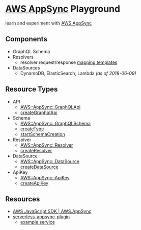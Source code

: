 # [AWS AppSync](https://aws.amazon.com/appsync/) Playground

learn and experiment with [AWS AppSync](https://aws.amazon.com/appsync/)

## Components

* GraphQL Schema
* Resolvers
    * resolver request/response [mapping templates](https://docs.aws.amazon.com/appsync/latest/devguide/resolver-mapping-template-reference.html)
* DataSources
    * DynamoDB, ElasticSearch, Lambda *(as of 2018-06-09)*

## Resource Types

* API
    * [AWS::AppSync::GraphQLApi](https://docs.aws.amazon.com/AWSCloudFormation/latest/UserGuide/aws-resource-appsync-graphqlapi.html)
    * [createGraphqlApi](https://docs.aws.amazon.com/AWSJavaScriptSDK/latest/AWS/AppSync.html#createGraphqlApi-property)
* Schema
    * [AWS::AppSync::GraphQLSchema](https://docs.aws.amazon.com/AWSCloudFormation/latest/UserGuide/aws-resource-appsync-graphqlschema.html)
    * [createType](https://docs.aws.amazon.com/AWSJavaScriptSDK/latest/AWS/AppSync.html#createType-property)
    * [startSchemaCreation](https://docs.aws.amazon.com/AWSJavaScriptSDK/latest/AWS/AppSync.html#startSchemaCreation-property)
* Resolver
    * [AWS::AppSync::Resolver](https://docs.aws.amazon.com/AWSCloudFormation/latest/UserGuide/aws-resource-appsync-resolver.html)
    * [createResolver](https://docs.aws.amazon.com/AWSJavaScriptSDK/latest/AWS/AppSync.html#createResolver-property)
* DataSource
    * [AWS::AppSync::DataSource](https://docs.aws.amazon.com/AWSCloudFormation/latest/UserGuide/aws-resource-appsync-datasource.html)
    * [createDataSource](https://docs.aws.amazon.com/AWSJavaScriptSDK/latest/AWS/AppSync.html#createDataSource-property)
* ApiKey
    * [AWS::AppSync::ApiKey](https://docs.aws.amazon.com/AWSCloudFormation/latest/UserGuide/aws-resource-appsync-apikey.html)
    * [createApiKey](https://docs.aws.amazon.com/AWSJavaScriptSDK/latest/AWS/AppSync.html#createApiKey-property)

## Resources

* [AWS JavaScript SDK | AWS.AppSync](https://docs.aws.amazon.com/AWSJavaScriptSDK/latest/AWS/AppSync.html)
* [serverless-appsync-plugin](https://github.com/sid88in/serverless-appsync-plugin)
    * [example service](https://github.com/sid88in/serverless-appsync-plugin/tree/master/example)